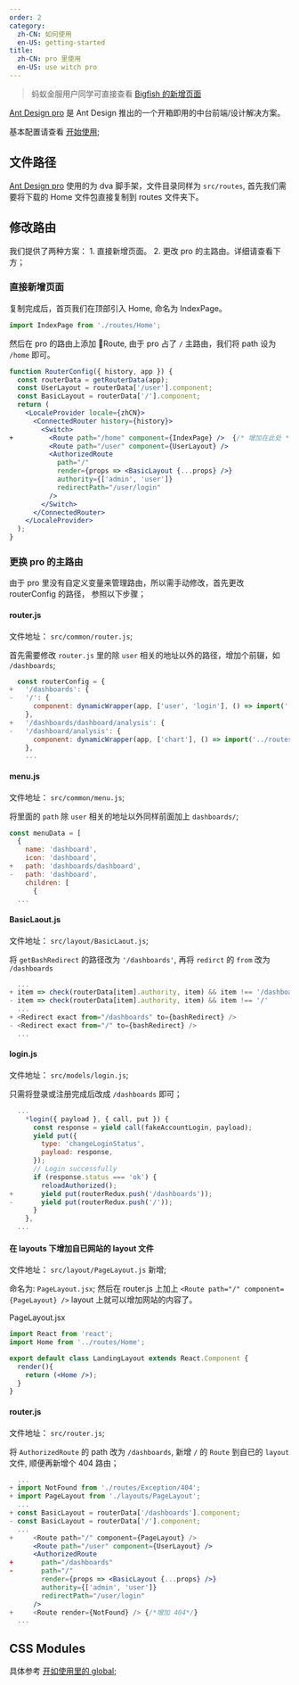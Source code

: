 ```yaml
---
order: 2
category:
  zh-CN: 如何使用
  en-US: getting-started
title: 
  zh-CN: pro 里使用
  en-US: use witch pro
---
```


> 蚂蚁金服用户同学可直接查看 [Bigfish 的新增页面](https://docs.antfin.com/basement/bigfish/newpage)

[Ant Design pro](https://pro.ant.design) 是 Ant Design 推出的一个开箱即用的中台前端/设计解决方案。

基本配置请查看 [开始使用](docs/getting-started);



## 文件路径 

[Ant Design pro](https://pro.ant.design) 使用的为 dva 脚手架，文件目录同样为 `src/routes`, 首先我们需要将下载的 Home 文件包直接复制到 routes 文件夹下。

## 修改路由

我们提供了两种方案： 1. 直接新增页面。 2. 更改 pro 的主路由。详细请查看下方；

### 直接新增页面

复制完成后，首页我们在顶部引入 Home, 命名为 IndexPage。

```jsx
import IndexPage from './routes/Home';
```

然后在 pro 的路由上添加 Route, 由于 pro 占了 `/` 主路由，我们将 path 设为 `/home` 即可。

```jsx 
function RouterConfig({ history, app }) {
  const routerData = getRouterData(app);
  const UserLayout = routerData['/user'].component;
  const BasicLayout = routerData['/'].component;
  return (
    <LocaleProvider locale={zhCN}>
      <ConnectedRouter history={history}>
        <Switch>
+         <Route path="/home" component={IndexPage} />  {/* 增加在此处 */} 
          <Route path="/user" component={UserLayout} />
          <AuthorizedRoute
            path="/"
            render={props => <BasicLayout {...props} />}
            authority={['admin', 'user']}
            redirectPath="/user/login"
          />
        </Switch>
      </ConnectedRouter>
    </LocaleProvider>
  );
}
```
### 更换 pro 的主路由

由于 pro 里没有自定义变量来管理路由，所以需手动修改，首先更改 routerConfig 的路径， 参照以下步骤；

#### router.js

文件地址： `src/common/router.js`;

首先需要修改 `router.js` 里的除 `user` 相关的地址以外的路径，增加个前辍，如 `/dashboards`;
```jsx
  const routerConfig = {
+   '/dashboards': {
-   '/': {
      component: dynamicWrapper(app, ['user', 'login'], () => import('../layouts/BasicLayout')),
    },
+   '/dashboards/dashboard/analysis': {
-   '/dashboard/analysis': {
      component: dynamicWrapper(app, ['chart'], () => import('../routes/Dashboard/Analysis')),
    },
    ...
```

#### menu.js

文件地址： `src/common/menu.js`;

将里面的 `path` 除 `user` 相关的地址以外同样前面加上 `dashboards/`;

```jsx
const menuData = [
  {
    name: 'dashboard',
    icon: 'dashboard',
+   path: 'dashboards/dashboard',
-   path: 'dashboard',
    children: [
      {
  ...
```

#### BasicLaout.js

文件地址： `src/layout/BasicLaout.js`;

将 `getBashRedirect` 的路径改为 `'/dashboards'`, 再将 `redirct` 的 `from` 改为 `/dashboards`

```jsx
  ...
+ item => check(routerData[item].authority, item) && item !== '/dashboards'
- item => check(routerData[item].authority, item) && item !== '/'
  ...
+ <Redirect exact from="/dashboards" to={bashRedirect} />
- <Redirect exact from="/" to={bashRedirect} />
  ...
```

#### login.js

文件地址： `src/models/login.js`; 

只需将登录或注册完成后改成 `/dashboards` 即可；

```jsx
  ...
    *login({ payload }, { call, put }) {
      const response = yield call(fakeAccountLogin, payload);
      yield put({
        type: 'changeLoginStatus',
        payload: response,
      });
      // Login successfully
      if (response.status === 'ok') {
        reloadAuthorized();
+       yield put(routerRedux.push('/dashboards'));
-       yield put(routerRedux.push('/'));
      }
    },
  ...
```

#### 在 layouts 下增加自已网站的 layout 文件

文件地址： `src/layout/PageLayout.js` 新增;

命名为: `PageLayout.jsx`; 然后在 router.js 上加上 `<Route path="/" component={PageLayout} />`  layout 上就可以增加网站的内容了。

PageLayout.jsx

```jsx
import React from 'react';
import Home from '../routes/Home';

export default class LandingLayout extends React.Component {
  render(){
    return (<Home />);
  }
} 
```

#### router.js

文件地址： `src/router.js`;

将 `AuthorizedRoute` 的 path 改为 `/dashboards`, 新增 `/` 的 `Route` 到自已的 `layout` 文件, 顺便再新增个 404 路由； 

```jsx
  ...
+ import NotFound from './routes/Exception/404';
+ import PageLayout from './layouts/PageLayout';
  ...
+ const BasicLayout = routerData['/dashboards'].component;
- const BasicLayout = routerData['/'].component;  
  ...
+     <Route path="/" component={PageLayout} />
      <Route path="/user" component={UserLayout} />
      <AuthorizedRoute
+       path="/dashboards"
-       path="/"
        render={props => <BasicLayout {...props} />}
        authority={['admin', 'user']}
        redirectPath="/user/login"
      />
+     <Route render={NotFound} /> {/*增加 404*/}
  ...
```

## CSS Modules

具体参考 [开如使用里的 global](docs/getting-started#样式);